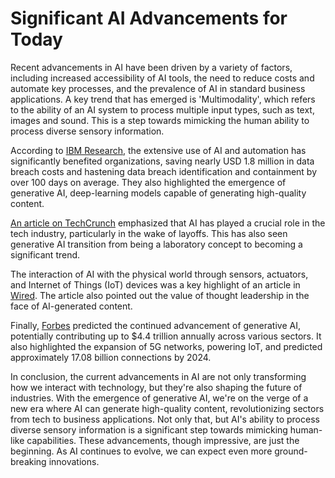 # **Significant AI Advancements for Today**

Recent advancements in AI have been driven by a variety of factors, including increased accessibility of AI tools, the need to reduce costs and automate key processes, and the prevalence of AI in standard business applications. A key trend that has emerged is 'Multimodality', which refers to the ability of an AI system to process multiple input types, such as text, images and sound. This is a step towards mimicking the human ability to process diverse sensory information.

According to [IBM Research](https://www.ibm.com/blogs/research/2023/12/ai-survey-results/), the extensive use of AI and automation has significantly benefited organizations, saving nearly USD 1.8 million in data breach costs and hastening data breach identification and containment by over 100 days on average. They also highlighted the emergence of generative AI, deep-learning models capable of generating high-quality content.

[An article on TechCrunch](https://www.techcrunch.com/2023/12/30/ai-trends-2023/) emphasized that AI has played a crucial role in the tech industry, particularly in the wake of layoffs. This has also seen generative AI transition from being a laboratory concept to becoming a significant trend. 

The interaction of AI with the physical world through sensors, actuators, and Internet of Things (IoT) devices was a key highlight of an article in [Wired](https://www.wired.co.uk/article/ai-trends-2024). The article also pointed out the value of thought leadership in the face of AI-generated content.

Finally, [Forbes](https://www.forbes.com/sites/forbestechcouncil/2024/01/03/top-10-ai-and-machine-learning-trends-for-2024/) predicted the continued advancement of generative AI, potentially contributing up to $4.4 trillion annually across various sectors. It also highlighted the expansion of 5G networks, powering IoT, and predicted approximately 17.08 billion connections by 2024.

In conclusion, the current advancements in AI are not only transforming how we interact with technology, but they're also shaping the future of industries. With the emergence of generative AI, we're on the verge of a new era where AI can generate high-quality content, revolutionizing sectors from tech to business applications. Not only that, but AI's ability to process diverse sensory information is a significant step towards mimicking human-like capabilities. These advancements, though impressive, are just the beginning. As AI continues to evolve, we can expect even more ground-breaking innovations.